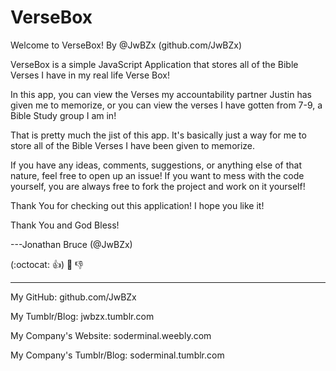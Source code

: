 # VerseBox
Welcome to VerseBox!
By @JwBZx (github.com/JwBZx)

VerseBox is a simple JavaScript Application that stores all of the Bible Verses I have in my real life Verse Box!

In this app, you can view the Verses my accountability partner Justin has given me to memorize, or you can view the verses I have gotten from 7-9, a Bible Study group I am in!

That is pretty much the jist of this app. It's basically just a way for me to store all of the Bible Verses I have been given to memorize.

If you have any ideas, comments, suggestions, or anything else of that nature, feel free to open up an issue!
If you want to mess with the code yourself, you are always free to fork the project and work on it yourself!

Thank You for checking out this application! I hope you like it!

Thank You and God Bless!

---Jonathan Bruce (@JwBZx)

(:octocat: :+1:) :crown: :-1:
- - - - - - - - - -
My GitHub: github.com/JwBZx

My Tumblr/Blog: jwbzx.tumblr.com

My Company's Website: soderminal.weebly.com

My Company's Tumblr/Blog: soderminal.tumblr.com
